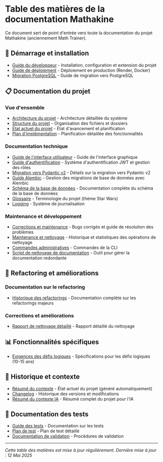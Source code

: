 # Table des matières de la documentation Mathakine

Ce document sert de point d'entrée vers toute la documentation du projet Mathakine (anciennement Math Trainer).

## 🚀 Démarrage et installation

- [Guide du développeur](GUIDE_DEVELOPPEUR.md) - Installation, configuration et extension du projet
- [Guide de déploiement](DEPLOYMENT_GUIDE.md) - Déploiement en production (Render, Docker)
- [Migration PostgreSQL](POSTGRESQL_MIGRATION.md) - Guide de migration vers PostgreSQL

## 📋 Documentation du projet

### Vue d'ensemble
- [Architecture du projet](ARCHITECTURE.md) - Architecture détaillée du système
- [Structure du projet](../STRUCTURE.md) - Organisation des fichiers et dossiers
- [État actuel du projet](PROJECT_STATUS.md) - État d'avancement et planification
- [Plan d'implémentation](IMPLEMENTATION_PLAN.md) - Planification détaillée des fonctionnalités

### Documentation technique
- [Guide de l'interface utilisateur](UI_GUIDE.md) - Guide de l'interface graphique
- [Guide d'authentification](AUTH_GUIDE.md) - Système d'authentification JWT et gestion des rôles
- [Migration vers Pydantic v2](PYDANTIC_V2_MIGRATION.md) - Détails sur la migration vers Pydantic v2
- [Guide Alembic](ALEMBIC.md) - Gestion des migrations de base de données avec Alembic
- [Schéma de la base de données](SCHEMA.md) - Documentation complète du schéma de la base de données
- [Glossaire](GLOSSARY.md) - Terminologie du projet (thème Star Wars)
- [Logging](LOGGING.md) - Système de journalisation

### Maintenance et développement
- [Corrections et maintenance](CORRECTIONS_ET_MAINTENANCE.md) - Bugs corrigés et guide de résolution des problèmes
- [Maintenance et nettoyage](MAINTENANCE_ET_NETTOYAGE.md) - Historique et statistiques des opérations de nettoyage
- [Commandes administratives](ADMIN_COMMANDS.md) - Commandes de la CLI
- [Script de nettoyage de documentation](../scripts/cleanup_doc.py) - Outil pour gérer la documentation redondante

## 📝 Refactoring et améliorations

### Documentation sur le refactoring
- [Historique des refactorings](HISTORIQUE_REFACTORING.md) - Documentation complète sur les refactorings majeurs

### Corrections et améliorations
- [Rapport de nettoyage détaillé](CLEANUP_REPORT.md) - Rapport détaillé du nettoyage

## 📊 Fonctionnalités spécifiques

- [Exigences des défis logiques](LOGIC_CHALLENGES_REQUIREMENTS.md) - Spécifications pour les défis logiques (10-15 ans)

## 📜 Historique et contexte

- [Résumé du contexte](CONTEXT.md) - État actuel du projet (généré automatiquement)
- [Changelog](CHANGELOG.md) - Historique des versions et modifications
- [Résumé du contexte IA](../ai_context_summary.md) - Résumé complet du projet pour l'IA

## 🧪 Documentation des tests

- [Guide des tests](../tests/README.md) - Documentation sur les tests
- [Plan de test](../tests/TEST_PLAN.md) - Plan de test détaillé
- [Documentation de validation](validation/README.md) - Procédures de validation

---

*Cette table des matières est mise à jour régulièrement. Dernière mise à jour : 12 Mai 2025* 